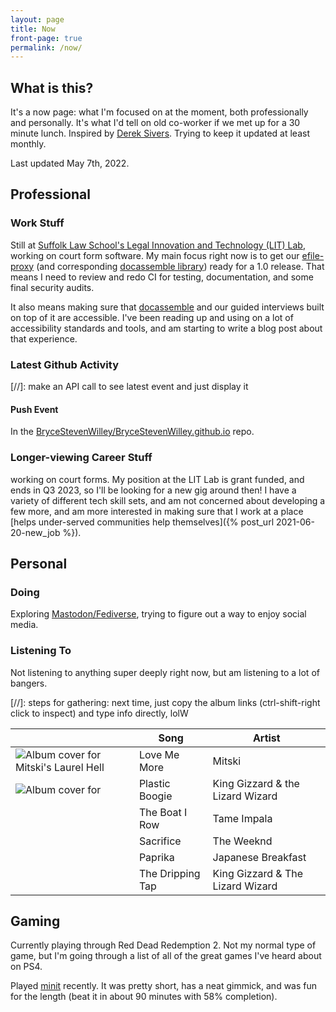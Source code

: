 ```yaml
---
layout: page
title: Now
front-page: true
permalink: /now/
---
```


## What is this? 

It's a now page: what I'm focused on at the moment, both professionally and personally.
It's what I'd tell on old co-worker if we met up for a 30 minute lunch.
Inspired by [Derek Sivers](https://sive.rs/nowff).
Trying to keep it updated at least monthly.

Last updated May 7th, 2022.

## Professional

### Work Stuff

Still at [Suffolk Law School's Legal Innovation and Technology (LIT) Lab](https://suffolklitlab.org/), working on court form software.
My main focus right now is to get our [efile-proxy](https://github.com/SuffolkLITLab/EfileProxyServer) (and corresponding [docassemble library](https://github.com/SuffolkLITLab/docassemble-EFSPIntegration)) ready for a 1.0 release. That means I need to review and redo CI for testing, documentation, and some final security audits.

It also means making sure that [docassemble](https://docassemble.org) and our guided interviews built on top of it are accessible. I've been reading up and using on a lot of accessibility standards and tools, and am starting to write a blog post about that experience.

### Latest Github Activity

[//]: make an API call to see latest event and just display it

<span id="if-updated"><span>

<script type="text/javascript" src="/assets/js/now.js"></script>
<h4 id="event-title">Push Event</h4>

<p>In the <a id="event-repo" href="https://github.com/BryceStevenWilley/BryceStevenWilley.github.io">BryceStevenWilley/BryceStevenWilley.github.io</a> repo.</p>

<blockquote id="event-desc"></blockquote>


### Longer-viewing Career Stuff

working on court forms. My position at the LIT Lab is grant funded, and ends in Q3 2023, so I'll be
looking for a new gig around then! I have a variety of different
tech skill sets, and am not concerned about developing a few more, and am more interested in making sure
that I work at a place [helps under-served communities help themselves]({% post_url 2021-06-20-new_job %}).

## Personal

### Doing

Exploring [Mastodon/Fediverse](https://weirder.earth/@brycew/), trying to figure out a way to enjoy social media.

### Listening To

Not listening to anything super deeply right now, but am listening to a lot of bangers.

[//]: steps for gathering: next time, just copy the album links (ctrl-shift-right click to inspect) and type info directly, lolW

<table class="listening-to">
  <thead>
    <tr>
      <th>&nbsp;</th>
      <th>Song</th>
      <th>Artist</th>
    </tr>
  </thead>
  <tbody>
    <tr>
      <td><img src="https://i.scdn.co/image/ab67616d00004851d8041a531487d0e0e4cfb41f" alt="Album cover for Mitski's Laurel Hell"></td>
      <td>Love Me More</td>
      <td>Mitski</td>
    </tr>
    <tr>
      <td><img src="" alt="Album cover for "></td>
      <td>Plastic Boogie</td>
      <td>King Gizzard &amp; the Lizard Wizard</td>
    </tr>
    <tr>
      <td>&nbsp;</td>
      <td>The Boat I Row</td>
      <td>Tame Impala</td>
    </tr>
    <tr>
      <td>&nbsp;</td>
      <td>Sacrifice</td>
      <td>The Weeknd</td>
    </tr>
    <tr>
      <td>&nbsp;</td>
      <td>Paprika</td>
      <td>Japanese Breakfast</td>
    </tr>
    <tr>
      <td>&nbsp;</td>
      <td>The Dripping Tap</td>
      <td>King Gizzard &amp; The Lizard Wizard</td>
    </tr>
  </tbody>
</table>

## Gaming

Currently playing through Red Dead Redemption 2. Not my normal type of game, but I'm
going through a list of all of the great games I've heard about on PS4.

Played [minit](https://minitgame.com/) recently. It was pretty short, has a neat gimmick, and was fun for the length 
(beat it in about 90 minutes with 58% completion).

